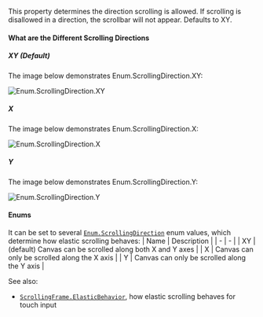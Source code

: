 This property determines the direction scrolling is allowed. If scrolling
is disallowed in a direction, the scrollbar will not appear. Defaults to
XY.
#### What are the Different Scrolling Directions
##### XY (Default)

The image below demonstrates Enum.ScrollingDirection.XY:

![Enum.ScrollingDirection.XY](https://prod.docsiteassets.roblox.com/assets/legacy/ScrollingDirectionXY.gif)
##### X

The image below demonstrates Enum.ScrollingDirection.X:

![Enum.ScrollingDirection.X](https://prod.docsiteassets.roblox.com/assets/legacy/ScrollingDirectionX.gif)
##### Y

The image below demonstrates Enum.ScrollingDirection.Y:

![Enum.ScrollingDirection.Y](https://prod.docsiteassets.roblox.com/assets/legacy/ScrollingDirectionY.gif)
#### Enums

It can be set to several [`Enum.ScrollingDirection`](https://create.roblox.com/docs/reference/engine/enums/ScrollingDirection) enum values, which
determine how elastic scrolling behaves:
| Name | Description |
| - | - |
| XY | (default) Canvas can be scrolled along both X and Y axes |
| X | Canvas can only be scrolled along the X axis |
| Y | Canvas can only be scrolled along the Y axis |

See also:

- [`ScrollingFrame.ElasticBehavior`](https://create.roblox.com/docs/reference/engine/classes/ScrollingFrame#ElasticBehavior), how elastic scrolling behaves
for touch input